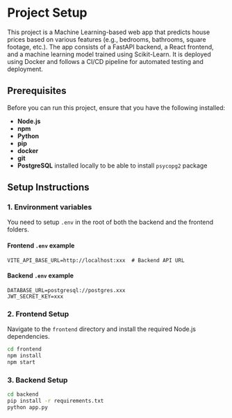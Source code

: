 # Project Setup

This project is a Machine Learning-based web app that predicts house prices based on various features (e.g., bedrooms, bathrooms, square footage, etc.). The app consists of a FastAPI backend, a React frontend, and a machine learning model trained using Scikit-Learn. It is deployed using Docker and follows a CI/CD pipeline for automated testing and deployment.

## Prerequisites

Before you can run this project, ensure that you have the following installed:

- **Node.js** 
- **npm** 
- **Python** 
- **pip** 
- **docker**
- **git**
- **PostgreSQL** installed locally to be able to install `psycopg2` package

## Setup Instructions

### 1. Environment variables

You need to setup `.env` in the root of both the backend and the frontend folders.

#### Frontend `.env` example

```env
VITE_API_BASE_URL=http://localhost:xxx  # Backend API URL
```

#### Backend `.env` example

```env
DATABASE_URL=postgresql://postgres.xxx 
JWT_SECRET_KEY=xxx
```

### 2. Frontend Setup
Navigate to the `frontend` directory and install the required Node.js dependencies.


```bash
cd frontend
npm install
npm start 
```

### 3. Backend Setup

```bash
cd backend
pip install -r requirements.txt
python app.py
```


